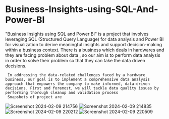 # Business-Insights-using-SQL-And-Power-BI
"Business Insights using SQL and Power BI" is a project that involves leveraging SQL (Structured Query Language) for data analysis and Power BI for visualization to derive meaningful insights and support decision-making within a business context. 
There is a business which deals in hardwares and they are facing problem about data , so our aim is to perform data analysis in order to solve their problem so that they can take the data driven decisions.

     In addressing the data-related challenges faced by a hardware business, our goal is to implement a comprehensive data analysis approach that empowers the company to make informed, data-driven decisions. First and foremost, we will tackle data quality issues by performing thorough cleanup and validation process 
     Snapshots of project are
     
![Screenshot 2024-02-09 214756](https://github.com/Poojadange18/Business-Insights-using-SQL-And-Power-BI/assets/147159548/a13a7e7c-9a27-40c8-bb3e-a58e963ccac0)
![Screenshot 2024-02-09 214835](https://github.com/Poojadange18/Business-Insights-using-SQL-And-Power-BI/assets/147159548/ab986a9d-de4a-45f9-b20e-305db00a5f71)
![Screenshot 2024-02-09 220212](https://github.com/Poojadange18/Business-Insights-using-SQL-And-Power-BI/assets/147159548/0047faca-1c4b-409d-93ab-21d8fd003a98)
![Screenshot 2024-02-09 220509](https://github.com/Poojadange18/Business-Insights-using-SQL-And-Power-BI/assets/147159548/6b4aa1da-ae77-484f-b8f2-6988feb6d3e4)
